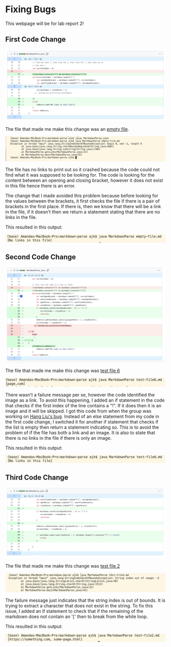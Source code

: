 # Fixing Bugs 

This webpage will be for lab report 2! 

## First Code Change 

![code1](code-change-1.png) 

The file that made me make this change was an [empty file](https://github.com/ajkristanto/markdown-parse/blob/main/empty-file.md). 

![fail1](fail-1.png) 

The file has no links to print out so it crashed because the code could not find what it was supposed to be looking for. The code is looking for the content between an opening and closing bracket, however it does not exist in this file hence there is an error. 

The change that I made avoided this problem because before looking for the values between the brackets, it first checks the file if there is a pair of brackets in the first place. If there is, then we know that there will be a link in the file, if it doesn't then we return a statement stating that there are no links in the file. 

This resulted in this output: 

![fix1](fix1.png)

## Second Code Change

![code2](code-change-2.png)

The file that made me make this change was [test file 6](https://github.com/ajkristanto/markdown-parse/blob/main/test-file6.md) 

![fail2](fail-2.png)

There wasn't a failure message per se, however the code identified the image as a link. To avoid this happening, I added an if statement in the code that checks if the first index of the line contains a "!". If it does then it is an image and it will be skipped. I got this code from when the group was working on [Hang Liu's bug](https://github.com/HangLiu01/markdown-parse/blob/1ecefe3d1e32cd5c54f991ec3016bc31ef003f8b/MarkdownParse.java). Instead of an else statement from my code in the first code change, I switched it for another if statement that checks if the list is empty then return a statement indicating so. This is to avoid the problem of if the file has both a link and an image. It is also to state that there is no links in the file if there is only an image. 

This resulted in this output: 

![fix2](fix2.png)

## Third Code Change 

![code3](code-change-3.png)

The file that made me make this change was [test file 2](https://github.com/ajkristanto/markdown-parse/blob/7e2670f006fcf6c9ab1153ffc5ac0c1e4961606f/test-file2.md) 

![fail3](fail-3.png)

The failure message just indicates that the string index is out of bounds. It is trying to extract a character that does not exist in the string. To fix this issue, I added an if statement to check that if the remaining of the markdown does not contain an '[' then to break from the while loop. 

This resulted in this output: 

![fix3](fix3.png)
